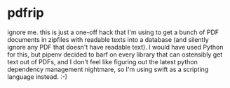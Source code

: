 # pdfrip

ignore me. this is just a one-off hack that I'm using to get a bunch of PDF documents in zipfiles with readable texts into a database (and silently ignore any PDF that doesn't have readable text).  I would have used Python for this, but pipenv decided to barf on every library that can ostensibly get text out of PDFs, and I don't feel like figuring out the latest python dependency management nightmare, so I'm using swift as a scripting language instead. :-)
